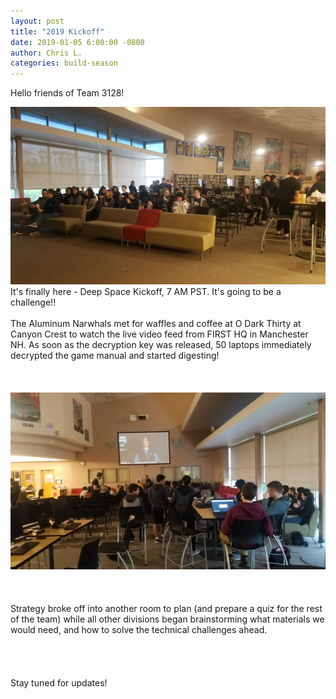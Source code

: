 ```yaml
---
layout: post
title: "2019 Kickoff"
date: 2019-01-05 6:00:00 -0800
author: Chris L.
categories: build-season
---
```


Hello friends of Team 3128!

<img src="/assets/Kickoff_1.jpg" class="leftimage">
It's finally here - Deep Space Kickoff, 7 AM PST.  It's going to be a challenge!!
<br>
<br>
The Aluminum Narwhals met for waffles and coffee at O Dark Thirty at Canyon Crest to watch the live video feed from FIRST HQ in Manchester NH.  As soon as the decryption key was released, 50 laptops immediately decrypted the game manual and started digesting! 
<br>
<br>
<br>
<br>
<img src="/assets/Kickoff_2.jpg" class="rightimage">
<br>
<br>
<br>
<br>
Strategy broke off into another room to plan (and prepare a quiz for the rest of the team) while all other divisions began brainstorming what materials we would need, and how to solve the technical challenges ahead.
<br>
<br>
<br>
<br>
<br>
Stay tuned for updates!
